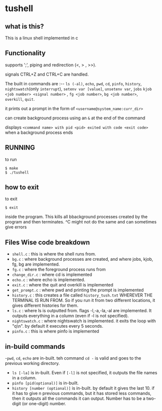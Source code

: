 # tushell

## what is this?
This is a linux shell implemented in c

## Functionality
supports ';', piping and redirection (<, > , >>).

signals CTRL+Z and CTRL+C are handled.

The built in commands are :-- `ls (-al)`, `echo`, `pwd`, `cd`, `pinfo`, `history`, `nightswatch`(only `interrupt`), `setenv var [value]`, `unsetenv var`, `jobs` `kjob <job number> <signal number>` , `fg <job number>`, `bg <job number>`, `overkill`, `quit`.



it prints out a prompt in the form of `<username@system_name:curr_dir>`

can create background process using an `&` at the end of the command

displays `<command name> with pid <pid> exited with code <exit code>` when a background process ends


## RUNNING
to run
```shell
$ make
$ ./tushell
```

## how to exit
to exit 
```shell
$ exit
```
inside the program. This kills all bbackground processes created by the program and then terminates. ^C might not do the same and can sometimes give errors

## Files Wise code breakdown

- `shell.c` : this is where the shell runs from.
- `bg.c` : where background processes are created, and where jobs, kjob, fg, bg are implemented.
- `fg.c` : where the foreground process runs from
- `change_dir.c` : where cd is implemented
- `echo.c` : where echo is implemented.
- `exit.c` : where the quit and overkill is implemented
- `get_prompt.c` : where pwd and printing the prompt is implemented
- `history.c` : this creates a file called `history_tush.txt` WHEREVER THE TERMINAL IS RUN FROM. So if you run it from two different locations, it gives different histories for them.
- `ls.c` : where ls is outputted from. flags -l,-a,-la,-al are implemented. It outputs everything in a column (even if -l is not specified).
- `nightswatch.c` : where nightswatch is implemented. it exits the loop with "q\n". by default it executes every 5 seconds.
- `pinfo.c` : this is where pinfo is implemented


## in-build commands

-`pwd`, `cd`, `echo` are in-built. teh command `cd -` is valid and goes to the previous working directory.
- `ls [-la]` is in-built. Even if `[-l]` is not specified, it outputs the file names in a column.
- `pinfo [pid(optional)]` is in-built.
- `history [number (optional)]` is in-built. by default it gives the last 10. if it has to give n previous commands, but it has stored less commands, then it outputs all the commands it can output. Number has to be a two-digit (or one-digit) number.







